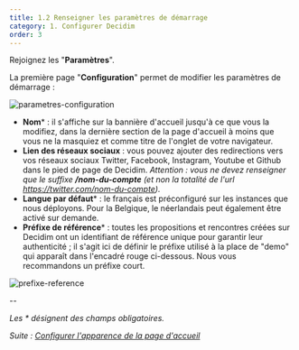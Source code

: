 ```yaml
---
title: 1.2 Renseigner les paramètres de démarrage
category: 1. Configurer Decidim
order: 3
---
```

Rejoignez les "**Paramètres**".

La première page "**Configuration**" permet de modifier les paramètres de démarrage :

![parametres-configuration]({{site.baseurl}}/uploads/1-2-1-parametres-configuration.png)

* **Nom*** : il s'affiche sur la bannière d'accueil jusqu'à ce que vous la modifiez, dans la dernière section de la page d'accueil à moins que vous ne la masquiez et comme titre de l'onglet de votre navigateur.
* **Lien des réseaux sociaux** : vous pouvez ajouter des redirections vers vos réseaux sociaux Twitter, Facebook, Instagram, Youtube et Github dans le pied de page de Decidim. *Attention : vous ne devez renseigner que le suffixe **/nom-du-compte** (et non la totalité de l'url https://twitter.com/nom-du-compte).*
* **Langue par défaut*** : le français est préconfiguré sur les instances que nous déployons. Pour la Belgique, le néerlandais peut également être activé sur demande.
* **Préfixe de référence*** : toutes les propositions et rencontres créées sur Decidim ont un identifiant de référence unique pour garantir leur authenticité ; il s'agit ici de définir le préfixe utilisé à la place de "demo" qui apparaît dans l'encadré rouge ci-dessous. Nous vous recommandons un préfixe court. 

![prefixe-reference]({{site.baseurl}}/uploads/1-2-2-prefixe-reference.png)

--

*Les * désignent des champs obligatoires.*


*Suite : [Configurer l'apparence de la page d'accueil]({{site.baseurl}}/1-configurer-decidim/3-apparence-page-accueil/)*
